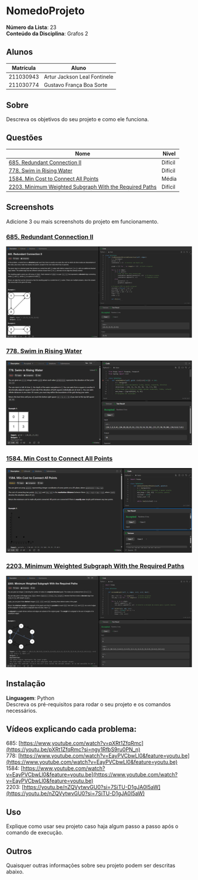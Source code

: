  # NomedoProjeto

**Número da Lista**: 23<br>
**Conteúdo da Disciplina**: Grafos 2<br>

## Alunos
|Matrícula | Aluno |
| -- | -- |
| 211030943  |  Artur Jackson Leal Fontinele |
| 211030774  |  Gustavo França Boa Sorte |

## Sobre 
Descreva os objetivos do seu projeto e como ele funciona. 

## Questões
| Nome                                                                                                                                      | Nível   |
|-------------------------------------------------------------------------------------------------------------------------------------------| ------- |
| [685. Redundant Connection II](https://leetcode.com/problems/redundant-connection-ii/description/?envType=problem-list-v2&envId=graph) | Difícil |
| [778. Swim in Rising Water](https://leetcode.com/problems/swim-in-rising-water/description/)                                                                     | Difícil |
| [1584. Min Cost to Connect All Points](https://leetcode.com/problems/min-cost-to-connect-all-points/description/?envType=problem-list-v2&envId=graph) | Média |
| [2203. Minimum Weighted Subgraph With the Required Paths](https://leetcode.com/problems/minimum-weighted-subgraph-with-the-required-paths/description/?envType=problem-list-v2&envId=graph) | Difícil |

## Screenshots
Adicione 3 ou mais screenshots do projeto em funcionamento.

### [685. Redundant Connection II](https://leetcode.com/problems/redundant-connection-ii/description/?envType=problem-list-v2&envId=graph)
![](https://github.com/projeto-de-algoritmos-2024/Grafos2_LC-Problems/blob/master/685.%20Redundant%20Connection%20II/685.png)<br>

### [778. Swim in Rising Water](https://leetcode.com/problems/swim-in-rising-water/description/)
![](/778.%20Swim%20in%20Rising%20Water/image.png)<br>

### [1584. Min Cost to Connect All Points](https://leetcode.com/problems/min-cost-to-connect-all-points/description/?envType=problem-list-v2&envId=graph)
![](/1584.%20Min%20Cost%20to%20Connect%20All%20Points/image.png)<br>

### [2203. Minimum Weighted Subgraph With the Required Paths](https://leetcode.com/problems/minimum-weighted-subgraph-with-the-required-paths/description/?envType=problem-list-v2&envId=graph)
![](https://github.com/projeto-de-algoritmos-2024/Grafos2_LC-Problems/blob/master/2203.%20Minimum%20Weighted%20Subgraph%20With%20the%20Required%20Paths/2203.png)<br>

## Instalação 
**Linguagem**: Python<br>
Descreva os pré-requisitos para rodar o seu projeto e os comandos necessários.

## Vídeos explicando cada problema:

685: [https://www.youtube.com/watch?v=pXRt1ZfqRmc](https://youtu.be/pXRt1ZfqRmc?si=ngy1RfbS9ru0PN_n) <br>
778: [https://www.youtube.com/watch?v=EayPVCbwLl0&feature=youtu.be](https://www.youtube.com/watch?v=EayPVCbwLl0&feature=youtu.be) <br> 
1584: [https://www.youtube.com/watch?v=EayPVCbwLl0&feature=youtu.be](https://www.youtube.com/watch?v=EayPVCbwLl0&feature=youtu.be) <br> 
2203: [https://youtu.be/nZQVytwvGU0?si=7SiTU-D1gJA0I5aW](https://youtu.be/nZQVytwvGU0?si=7SiTU-D1gJA0I5aW)<br>

## Uso 
Explique como usar seu projeto caso haja algum passo a passo após o comando de execução.

## Outros 
Quaisquer outras informações sobre seu projeto podem ser descritas abaixo.


